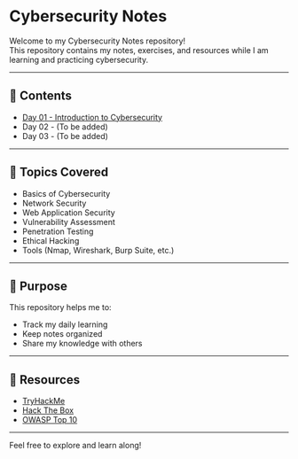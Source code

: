 # Cybersecurity Notes

Welcome to my Cybersecurity Notes repository!  
This repository contains my notes, exercises, and resources while I am learning and practicing cybersecurity.

---

## 📅 Contents

- [Day 01 - Introduction to Cybersecurity](./Day-01/README.md)
- Day 02 - (To be added)
- Day 03 - (To be added)

---

## 📖 Topics Covered

- Basics of Cybersecurity
- Network Security
- Web Application Security
- Vulnerability Assessment
- Penetration Testing
- Ethical Hacking
- Tools (Nmap, Wireshark, Burp Suite, etc.)

---

## 🚀 Purpose

This repository helps me to:
- Track my daily learning
- Keep notes organized
- Share my knowledge with others

---

## 🔗 Resources

- [TryHackMe](https://tryhackme.com/)
- [Hack The Box](https://www.hackthebox.com/)
- [OWASP Top 10](https://owasp.org/www-project-top-ten/)

---

Feel free to explore and learn along!
